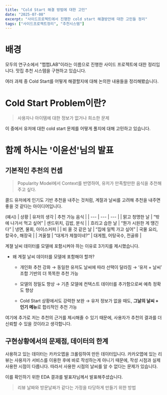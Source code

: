 ```yaml
---
title: "Cold Start 해결 방법에 대한 고민"
date: "2025-07-08"
excerpt: "사이드프로젝트에서 진행한 cold start 해결방안에 대한 고민들 정리"
tags: ["사이드프로젝트정리", "추천시스템"]
---
```


# 배경

모두의 연구소에서 "쩝쩝LAB"이라는 이름으로 진행한 사이드 프로젝트에 대한 정리입니다.
맛집 추천 시스템을 구현하고 있습니다.

여러 과제 중 Cold Start를 어떻게 해결할지에 대해 논의한 내용들을 정리해봤습니다.

# Cold Start Problem이란?

> 사용자나 아이템에 대한 정보가 없거나 희소한 문제

이 중에서 유저에 대한 cold start 문제를 어떻게 풀지에 대해 고민하고 있습니다.

# 함께 하시는 '이윤선'님의 발표

## 기본적인 추천의 컨셉

> Popularity Model에서 Context를 반영하여, 유저가 만족할만한 음식을 추천해주고 싶다.

콜드 유저에게 인기도 기반 추천을 내주는 것처럼, 계절과 날씨를 고려해 추천을 내주면 좋을 것 같다는 아이디어입니다.

(예시)
| 상황 | 유저의 생각 | 추천 가능 음식 |
| --- | --- | --- |
| 맑고 청명한 날 | “밖에 나가서 먹고 싶어” | 샌드위치, 김밥, 분식 |
| 흐리고 습한 날 | “뭔가 시원한 게 땡긴다” | 냉면, 물회, 아이스커피 |
| 비 올 것 같은 날 | “집에 일찍 가고 싶어” | 국물 요리, 칼국수, 해장국 |
| 겨울철 | “대게가 제철이네?” | 대게찜, 어탕국수, 전골류 |

계졀 날씨 데이터를 모델에 포함시켜야 하는 이유로 3가지를 제시했습니다.


- 왜 계절 날씨 데이터를 모델에 포함해야 할까?
    - 개인화 추천 강화
        → 동일한 유저도 날씨에 따라 선택이 달라짐
        → ‘유저 + 날씨’ 조합 기반의 더 똑똑한 추천 가능
        
    - 모델의 정밀도 향상
        → 기존 모델에 컨텍스트 데이터를 추가함으로써 예측 정확도 향상
    
    - Cold Start 상황에서도 강력한 보완
        → 유저 정보가 없을 때도, **그날의 날씨 + 인기 메뉴**로 합리적인 추천 가능


여기에 추가로 저는 추천의 근거를 제시해줄 수 있기 때문에, 사용자가 추천의 결과를 더 신뢰할 수 있을 것이라고 생각합니다.


## 구현상황에서의 문제점, 데이터의 한계

사용하고 있는 데이터는 카카오맵을 크롤링하여 만든 데이터입니다.
카카오맵에 있는 리뷰는 사용자가 서비스를 이용한 후에 바로 작성하는게 아니기 때문에, 작성 시점과 실제 사용한 시점이 다릅니다.
따라서 사용한 시점의 날씨를 알 수 없다는 문제가 있습니다.

이를 확인하기 위한 EDA 결과를 발표자님께서 발표해주셨습니다.

> 리뷰 날짜와 방문날짜가 같다는 가정을 타당하게 만들기 위한 방법

### 